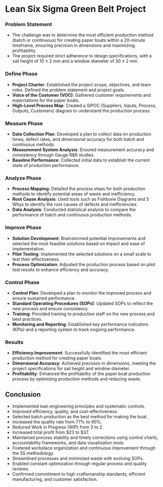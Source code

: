 # Lean Six Sigma Green Belt Project

### Problem Statement
- The challenge was to determine the most efficient production method (batch or continuous) for creating paper boats within a 20-minute timeframe, ensuring precision in dimensions and maximizing profitability.
- The project required strict adherence to design specifications, with a sail height of 10 ± 2 mm and a window diameter of 30 ± 2 mm.

### Define Phase
- **Project Charter**: Established the project scope, objectives, and team roles. Defined the problem statement and project goals.
- **Voice of the Customer (VOC)**: Gathered customer requirements and expectations for the paper boats.
- **High-Level Process Map**: Created a SIPOC (Suppliers, Inputs, Process, Outputs, Customers) diagram to understand the production process.

### Measure Phase
- **Data Collection Plan**: Developed a plan to collect data on production times, defect rates, and dimensional accuracy for both batch and continuous methods.
- **Measurement System Analysis**: Ensured measurement accuracy and consistency through Gauge R&R studies.
- **Baseline Performance**: Collected initial data to establish the current state of production performance.

### Analyze Phase
- **Process Mapping**: Detailed the process steps for both production methods to identify potential areas of waste and inefficiency.
- **Root Cause Analysis**: Used tools such as Fishbone Diagrams and 5 Whys to identify the root causes of defects and inefficiencies.
- **Data Analysis**: Conducted statistical analysis to compare the performance of batch and continuous production methods.

### Improve Phase
- **Solution Development**: Brainstormed potential improvements and selected the most feasible solutions based on impact and ease of implementation.
- **Pilot Testing**: Implemented the selected solutions on a small scale to test their effectiveness.
- **Process Optimization**: Adjusted the production process based on pilot test results to enhance efficiency and accuracy.

### Control Phase
- **Control Plan**: Developed a plan to monitor the improved process and ensure sustained performance.
- **Standard Operating Procedures (SOPs)**: Updated SOPs to reflect the new process and ensure consistency.
- **Training**: Provided training to production staff on the new process and best practices.
- **Monitoring and Reporting**: Established key performance indicators (KPIs) and a reporting system to track ongoing performance.

### Results
- **Efficiency Improvement**: Successfully identified the most efficient production method for creating paper boats.
- **Dimensional Accuracy**: Achieved precision in dimensions, meeting the project specifications for sail height and window diameter.
- **Profitability**: Enhanced the profitability of the paper boat production process by optimizing production methods and reducing waste.


## Conclusion
- Implemented lean engineering principles and systematic controls.
- Improved efficiency, quality, and cost-effectiveness.
- Selected batch production as the best method for making the boat.
- Increased the quality rate from 77% to 90%.
- Reduced Work in Progress (WIP) from 3 to 2.
- Increased total profit from $23 to $37.
- Maintained process stability and timely corrections using control charts, accountability frameworks, and data visualization tools.
- Fostered workplace organization and continuous improvement through the 5S methodology.
- Streamlined processes and minimized waste with evolving SOPs.
- Enabled constant optimization through regular process and quality reviews.
- Confirmed commitment to high craftsmanship standards, efficient manufacturing, and customer satisfaction.
